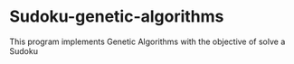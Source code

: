 # Sudoku-genetic-algorithms
 
This program implements Genetic Algorithms with the objective of solve a Sudoku
